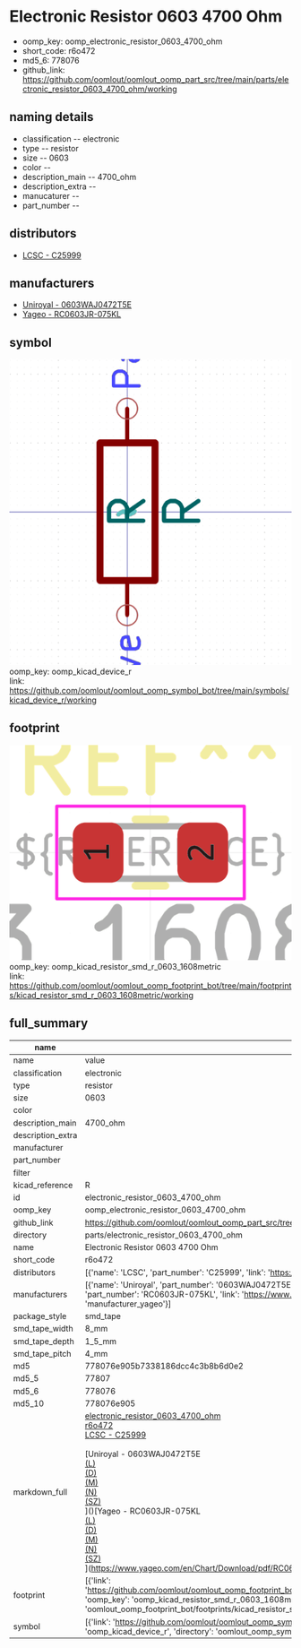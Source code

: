 # Electronic Resistor 0603 4700 Ohm

  
* oomp_key: oomp_electronic_resistor_0603_4700_ohm 
* short_code: r6o472
* md5_6: 778076  
* github_link: https://github.com/oomlout/oomlout_oomp_part_src/tree/main/parts/electronic_resistor_0603_4700_ohm/working  
## naming details
* classification -- electronic
* type -- resistor
* size -- 0603
* color -- 
* description_main -- 4700_ohm
* description_extra -- 
* manucaturer -- 
* part_number -- 

## distributors
* [LCSC - C25999](https://lcsc.com/product-detail/C25999.html)  

## manufacturers
* [Uniroyal - 0603WAJ0472T5E]()  
* [Yageo - RC0603JR-075KL](https://www.yageo.com/en/Chart/Download/pdf/RC0603JR-075KL)  

## symbol

![](symbol/0/working/working_600.png)  
oomp_key: oomp_kicad_device_r  
link: https://github.com/oomlout/oomlout_oomp_symbol_bot/tree/main/symbols/kicad_device_r/working  

## footprint

![](footprint/0/working/working_600.png)  
oomp_key: oomp_kicad_resistor_smd_r_0603_1608metric  
link: https://github.com/oomlout/oomlout_oomp_footprint_bot/tree/main/footprints/kicad_resistor_smd_r_0603_1608metric/working  

## full_summary
| name | value | 
| --- | --- | 
| name | value | 
| classification | electronic | 
| type | resistor | 
| size | 0603 | 
| color |  | 
| description_main | 4700_ohm | 
| description_extra |  | 
| manufacturer |  | 
| part_number |  | 
| filter |  | 
| kicad_reference | R | 
| id | electronic_resistor_0603_4700_ohm | 
| oomp_key | oomp_electronic_resistor_0603_4700_ohm | 
| github_link | https://github.com/oomlout/oomlout_oomp_part_src/tree/main/parts/electronic_resistor_0603_4700_ohm/working | 
| directory | parts/electronic_resistor_0603_4700_ohm | 
| name | Electronic Resistor 0603 4700 Ohm | 
| short_code | r6o472 | 
| distributors | [{'name': 'LCSC', 'part_number': 'C25999', 'link': 'https://lcsc.com/product-detail/C25999.html', 'id': 'distributor_lcsc'}] | 
| manufacturers | [{'name': 'Uniroyal', 'part_number': '0603WAJ0472T5E', 'link': '', 'id': 'manufacturer_uniroyal'}, {'name': 'Yageo', 'part_number': 'RC0603JR-075KL', 'link': 'https://www.yageo.com/en/Chart/Download/pdf/RC0603JR-075KL', 'id': 'manufacturer_yageo'}] | 
| package_style | smd_tape | 
| smd_tape_width | 8_mm | 
| smd_tape_depth | 1_5_mm | 
| smd_tape_pitch | 4_mm | 
| md5 | 778076e905b7338186dcc4c3b8b6d0e2 | 
| md5_5 | 77807 | 
| md5_6 | 778076 | 
| md5_10 | 778076e905 | 
| markdown_full | [electronic_resistor_0603_4700_ohm](https://github.com/oomlout/oomlout_oomp_part_src/tree/main/parts/electronic_resistor_0603_4700_ohm/working)<br>[r6o472](https://github.com/oomlout/oomlout_oomp_part_src/tree/main/parts/electronic_resistor_0603_4700_ohm/working)<br>[LCSC - C25999<br>](https://lcsc.com/product-detail/C25999.html)<br>[Uniroyal - 0603WAJ0472T5E<br>[(L)<br>](https://www.lcsc.com/search?q=0603WAJ0472T5E)[(D)<br>](https://www.digikey.com/en/products?,keywords=0603WAJ0472T5E)[(M)<br>](https://www.mouser.com/Search/Refine?Keyword=0603WAJ0472T5E)[(N)<br>](https://www.newark.com/search?st=0603WAJ0472T5E)[(SZ)<br>](https://so.szlcsc.com/global.html?k=0603WAJ0472T5E)]()[Yageo - RC0603JR-075KL<br>[(L)<br>](https://www.lcsc.com/search?q=RC0603JR-075KL)[(D)<br>](https://www.digikey.com/en/products?,keywords=RC0603JR-075KL)[(M)<br>](https://www.mouser.com/Search/Refine?Keyword=RC0603JR-075KL)[(N)<br>](https://www.newark.com/search?st=RC0603JR-075KL)[(SZ)<br>](https://so.szlcsc.com/global.html?k=RC0603JR-075KL)](https://www.yageo.com/en/Chart/Download/pdf/RC0603JR-075KL) | 
| footprint | [{'link': 'https://github.com/oomlout/oomlout_oomp_footprint_bot/tree/main/foootprntss/kicad_resistor_smd_r_0603_1608metric', 'oomp_key': 'oomp_kicad_resistor_smd_r_0603_1608metric', 'directory': 'oomlout_oomp_footprint_bot/footprints/kicad_resistor_smd_r_0603_1608metric//working/working.kicad_mod'}] | 
| symbol | [{'link': 'https://github.com/oomlout/oomlout_oomp_symbol_bot/tree/main/symbols/kicad_device_r', 'oomp_key': 'oomp_kicad_device_r', 'directory': 'oomlout_oomp_symbol_bot/symbols/kicad_device_r//working/working.kicad_sym'}] | 
